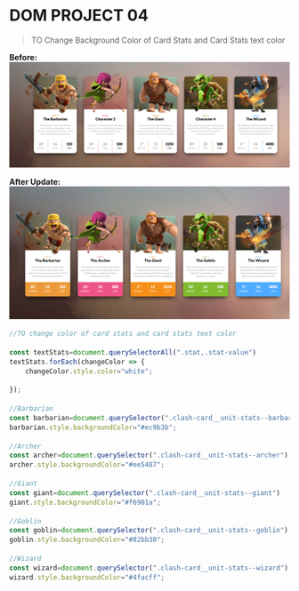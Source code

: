# DOM PROJECT 04

> TO Change Background Color of Card Stats and Card Stats text color 

**Before:**
![Before Task01](./Output/dom%2004%20before.png)

**After Update:**
![After Task01](./Output/DOM%20P1%20SS.png)


```js
//TO change color of card stats and card stats text color

const textStats=document.querySelectorAll(".stat,.stat-value")
textStats.forEach(changeColor => {
    changeColor.style.color="white";
    
});

//Barbarian
const barbarian=document.querySelector(".clash-card__unit-stats--barbarian")
barbarian.style.backgroundColor="#ec9b3b";

//Archer
const archer=document.querySelector(".clash-card__unit-stats--archer")
archer.style.backgroundColor="#ee5487";

//Giant
const giant=document.querySelector(".clash-card__unit-stats--giant")
giant.style.backgroundColor="#f6901a";

//Goblin
const goblin=document.querySelector(".clash-card__unit-stats--goblin")
goblin.style.backgroundColor="#82bb30";

//Wizard
const wizard=document.querySelector(".clash-card__unit-stats--wizard")
wizard.style.backgroundColor="#4facff";
```